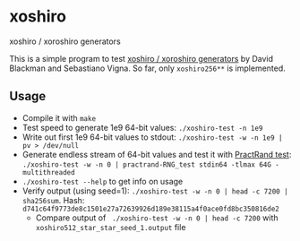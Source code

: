 # xoshiro
xoshiro / xoroshiro generators

This is a simple program to test [xoshiro / xoroshiro generators](https://prng.di.unimi.it/) by  David Blackman and Sebastiano Vigna. So far, only `xoshiro256**` is implemented.

## Usage
* Compile it with `make`
* Test speed to generate 1e9 64-bit values: `./xoshiro-test -n 1e9`
* Write out first 1e9 64-bit values to stdout: `./xoshiro-test -w -n 1e9 | pv > /dev/null`
* Generate endless stream of 64-bit values and test it with [PractRand test](https://sourceforge.net/projects/pracrand/): `./xoshiro-test -w -n 0 | practrand-RNG_test stdin64 -tlmax 64G -multithreaded`
* `./xoshiro-test --help` to get info on usage
* Verify output (using seed=1): `./xoshiro-test -w -n 0 | head -c 7200 | sha256sum`. Hash: `d741c64f9773de8c1501e27a72639926d189e38115a4f0ace0fd8bc350816de2`
  * Compare output of ` ./xoshiro-test -w -n 0 | head -c 7200` with `xoshiro512_star_star_seed_1.output` file

